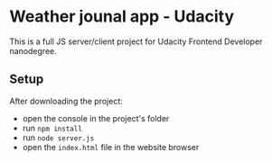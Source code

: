 # Weather jounal app - Udacity

This is a full JS server/client project for Udacity Frontend Developer nanodegree.

## Setup

After downloading the project:

- open the console in the project's folder
- run `npm install`
- run `node server.js`
- open the `index.html` file in the website browser
